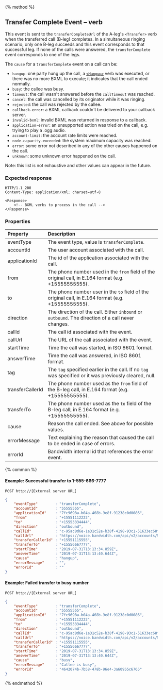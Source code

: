 {% method %}
##  Transfer Complete Event – <Transfer> verb
This event is sent to the `transferCompleteUrl` of the A-leg's `<Transfer>` verb when the transferred call (B-leg) completes.
In a simultaneous ringing scenario, only one B-leg succeeds and this event corresponds to that successful leg.
If none of the calls were answered, the `transferComplete` event corresponds to one of the legs.

The `cause` for a `transferComplete` event on a call can be:
- `hangup`: one party hung up the call, a [`<Hangup>`](../../bxml/verbs/hangup.md) verb was executed, or there was no more BXML to execute; it indicates that the call ended normally.
- `busy`: the callee was busy.
- `timeout`: the call wasn't answered before the `callTimeout` was reached.
- `cancel`: the call was cancelled by its originator while it was ringing.
- `rejected`: the call was rejected by the callee.
- `callback-error`: a BXML callback couldn't be delivered to your callback server.
- `invalid-bxml`: invalid BXML was returned in response to a callback.
- `application-error`: an unsupported action was tried on the call, e.g. trying to play a .ogg audio.
- `account-limit`: the account rate limits were reached.
- `node-capacity-exceeded`: the system maximum capacity was reached.
- `error`: some error not described in any of the other causes happened on the call.
- `unknown`: some unknown error happened on the call.

Note: this list is not exhaustive and other values can appear in the future.

### Expected response
```http
HTTP/1.1 200
Content-Type: application/xml; charset=utf-8

<Response>
    <!-- BXML verbs to process in the call -->
</Response>
```


### Properties
| Property         | Description                                                                                                                           |
|:-----------------|:--------------------------------------------------------------------------------------------------------------------------------------|
| eventType        | The event type, value is `transferComplete`.                                                                                          |
| accountId        | The user account associated with the call.                                                                                            |
| applicationId    | The id of the application associated with the call.                                                                                   |
| from             | The phone number used in the `from` field of the original call, in E.164 format (e.g. +15555555555).                                  |
| to               | The phone number user in the `to` field of the original call, in E.164 format (e.g. +15555555555).                                    |
| direction        | The direction of the call. Either `inbound` or `outbound`. The direction of a call never changes.                                     |
| callId           | The call id associated with the event.                                                                                                |
| callUrl          | The URL of the call associated with the event.                                                                                        |
| startTime        | Time the call was started, in ISO 8601 format.                                                                                        |
| answerTime       | Time the call was answered, in ISO 8601 format.                                                                                       |
| tag              | The `tag` specified earlier in the call. If no `tag` was specified or it was previously cleared, null.                                |
| transferCallerId | The phone number used as the `from` field of the B-leg call, in E.164 format (e.g. +15555555555).                                     |
| transferTo       | The phone number used as the `to` field of the B-leg call, in E.164 format (e.g. +15555555555).                                       |
| cause            | Reason the call ended. See above for possible values. |
| errorMessage     | Text explaining the reason that caused the call to be ended in case of errors.                                                        |
| errorId          | Bandwidth internal id that references the error event.                                                                                |

{% common %}

#### Example: Successful transfer to 1-555-666-7777

```
POST http://[External server URL]
```

```json
{
	"eventType"        : "transferComplete",
	"accountId"        : "55555555",
	"applicationId"    : "7fc9698a-b04a-468b-9e8f-91238c0d0086",
	"from"             : "+15551112222",
	"to"               : "+15553334444",
	"direction"        : "outbound",
	"callId"           : "c-95ac8d6e-1a31c52e-b38f-4198-93c1-51633ec68f8d",
	"callUrl"          : "https://voice.bandwidth.com/api/v2/accounts/55555555/calls/c-95ac8d6e-1a31c52e-b38f-4198-93c1-51633ec68f8d",
	"transferCallerId" : "+15551115555",
	"transferTo"       : "+15556667777",
	"startTime"        : "2019-07-31T13:13:34.859Z",
	"answerTime"       : "2019-07-31T13:13:40.644Z",
	"cause"            : "hangup",
	"errorMessage"     : "",
	"errorId"          : ""
}
```

#### Example: Failed transfer to busy number

```
POST http://[External server URL]
```

```json
{
	"eventType"        : "transferComplete",
	"accountId"        : "55555555",
	"applicationId"    : "7fc9698a-b04a-468b-9e8f-91238c0d0086",
	"from"             : "+15551112222",
	"to"               : "+15553334444",
	"direction"        : "outbound",
	"callId"           : "c-95ac8d6e-1a31c52e-b38f-4198-93c1-51633ec68f8d",
	"callUrl"          : "https://voice.bandwidth.com/api/v2/accounts/55555555/calls/c-95ac8d6e-1a31c52e-b38f-4198-93c1-51633ec68f8d",
	"transferCallerId" : "+15551115555",
	"transferTo"       : "+15556667777",
	"startTime"        : "2019-07-31T13:13:34.859Z",
	"answerTime"       : "2019-07-31T13:13:40.644Z",
	"cause"            : "busy",
	"errorMessage"     : "Callee is busy",
	"errorId"          : "4642074b-7b58-478b-96e4-3a60955c6765"
}
```

{% endmethod %}
